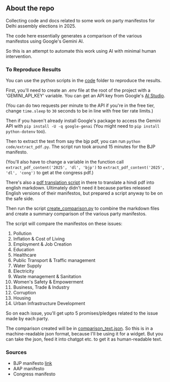 ## About the repo
Collecting code and docs related to some work on party manifestos for Delhi assembly elections in 2025.

The code here essentially generates a comparison of the various manifestos using Google's Gemini AI. 

So this is an attempt to automate this work using AI with minimal human intervention.

### To Reproduce Results 
You can use the python scripts in the [code](/code) folder to reproduce the results. 

First, you'll need to create an .env file at the root of the project with a 'GEMINI_API_KEY' variable. You can get an API key from Google's [AI Studio](https://aistudio.google.com/).

(You can do two requests per minute to the API if you're in the free tier, change `time.sleep` to `30` seconds to be in line with free tier rate limits.)

Then if you haven't already install Google's package to access the Gemini API with `pip install -U -q google-genai` (You might need to `pip install python-dotenv` too).

Then to extract the text from say the bjp pdf, you can run `python code/extract_pdf.py`. The script run took around 15 minutes for the BJP manifesto.

(You'll also have to change a variable in the function call `extract_pdf_content('2025', 'dl', 'bjp')` to  `extract_pdf_content('2025', 'dl', 'cong')` to get at the congress pdf.)

There's also a [pdf translation script](code/translate_pdf.py) in there to translate a hindi pdf into english markdown. Ultimately didn't need it because parties released English versions of their manifestos, but prepared a script anyway to be on the safe side.

Then run the script [create_comparison.py](code/create_comparison.py) to combine the markdown files and create a summary comparison of the various party manifestos.

The script will compare the manifestos on these issues:
  1. Pollution
  2. Inflation & Cost of Living
  3. Employment & Job Creation
  4. Education
  5. Healthcare
  6. Public Transport & Traffic management
  7. Water Supply
  8. Electricity
  9. Waste management & Sanitation
  10. Women's Safety & Empowerment
  11. Business, Trade & Industry
  12. Corruption
  13. Housing
  14. Urban Infrastructure Development

So on each issue, you'll get upto 5 promises/pledges related to the issue made by each party.

The comparison created will be in [comparison_text.json](manifestos/comparison_text.json). So this is in a machine-readable json format, because I'll be using it for a widget. But you can take the json, feed it into chatgpt etc. to get it as human-readable text.

### Sources
* BJP manifesto [link](https://www.bjp.org/files/election-manifesto-documents/Delhi-Manifesto_25-01-2025_English_0.pdf)
* AAP manifesto
* Congress manifesto